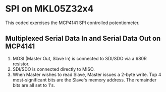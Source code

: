 # SPI on MKL05Z32x4

This coded exercises the MCP4141 SPI controlled potentiometer.

## Multiplexed Serial Data In and Serial Data Out on MCP4141
1. MOSI (Master Out, Slave In) is connected to SDI/SDO via a 680R resistor.
1. SDI/SDO is connected directly to MISO.
1. When Master wishes to read Slave, Master issues a 2-byte write.
  Top 4 most-significant bits are the Slave's memory address.
  The remainder bits are all set to 1's.


